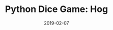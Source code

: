 ---
title: "Python Dice Game: Hog"
date: 2019-02-07
layout: archive
permalink: /projects/
header:
  image: "/assets/images/rsz_profile_pic.jpg"
excerpt: "Python, Dice"
---
